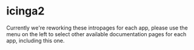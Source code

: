 # icinga2

Currently we're reworking these intropages for each app, please use the menu on the left to select other available documentation pages for each app, including this one.
